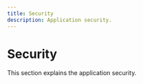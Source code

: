 ```yaml
---
title: Security
description: Application security.
---
```


# Security

This section explains the application security.
